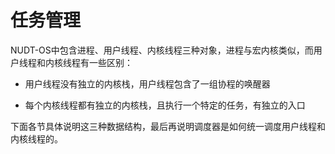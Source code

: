 # 任务管理

NUDT-OS中包含进程、用户线程、内核线程三种对象，进程与宏内核类似，而用户线程和内核线程有一些区别：

- 用户线程没有独立的内核栈，用户线程包含了一组协程的唤醒器

- 每个内核线程都有独立的内核栈，且执行一个特定的任务，有独立的入口

下面各节具体说明这三种数据结构，最后再说明调度器是如何统一调度用户线程和内核线程的。